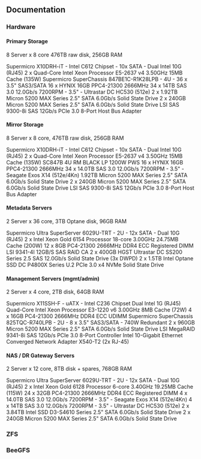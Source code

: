 ## Documentation 

### Hardware

#### Primary Storage

8 Server x 8 core 476TB raw disk, 256GB RAM 

Supermicro X10DRH-iT - Intel C612 Chipset - 10x SATA - Dual Intel 10G (RJ45)
2 x Quad-Core Intel Xeon Processor E5-2637 v4 3.50GHz 15MB Cache (135W)
Supermicro SuperChassis 847BE1C-R1K28LPB - 4U - 36 x 3.5" SAS3/SATA 
16 x HYNIX 16GB PPC4-21300 2666MHz
34 x 14TB SAS 3.0 12.0Gb/s 7200RPM - 3.5" - Ultrastar DC HC530 (512e)
2 x 1.92TB Micron 5200 MAX Series 2.5" SATA 6.0Gb/s Solid State Drive
2 x 240GB Micron 5200 MAX Series 2.5" SATA 6.0Gb/s Solid State Drive
LSI SAS 9300-8i SAS 12Gb/s PCIe 3.0 8-Port Host Bus Adapter

#### Mirror Storage

8 Server x 8 core, 476TB raw disk, 256GB RAM 

Supermicro X10DRH-iT - Intel C612 Chipset - 10x SATA - Dual Intel 10G (RJ45)
2 x Quad-Core Intel Xeon Processor E5-2637 v4 3.50GHz 15MB Cache (135W)
SC847B 4U RM BLACK LP 1200W PWS
16 x HYNIX 16GB PPC4-21300 2666MHz
34 x 14.0TB SAS 3.0 12.0Gb/s 7200RPM - 3.5" - Seagate Exos X14 (512e/4Kn)
1.92TB Micron 5200 MAX Series 2.5" SATA 6.0Gb/s Solid State Drive
2 x 240GB Micron 5200 MAX Series 2.5" SATA 6.0Gb/s Solid State Drive
LSI SAS 9300-8i SAS 12Gb/s PCIe 3.0 8-Port Host Bus Adapter

#### Metadata Servers

2 Server x 36 core, 3TB Optane disk, 96GB RAM

Supermicro Ultra SuperServer 6029U-TRT - 2U - 12x SATA - Dual 10G (RJ45)
2 x Intel Xeon Gold 6154 Processor 18-core 3.00GHz 24.75MB Cache (200W)
12 x 8GB PC4-21300 2666MHz DDR4 ECC Registered DIMM
LSI 9341-4I 12GB/S SAS RAID CA
2 x 400GB HGST Ultrastar DC SS200 Series 2.5 SAS 12.0Gb/s Solid State Drive (3x DWPD)
2 x 1.5TB Intel Optane SSD DC P4800X Series U.2 PCIe 3.0 x4 NVMe Solid State Drive

#### Management Servers (mgmt/admin)

2 Server x 4 core, 2TB disk, 64GB RAM

Supermicro X11SSH-F - uATX - Intel C236 Chipset Dual Intel 1G (RJ45)
Quad-Core Intel Xeon Processor E3-1220 v6 3.00GHz 8MB Cache (72W)
4 x 16GB PC4-21300 2666MHz DDR4 ECC UDIMM
Supermicro SuperChassis 825TQC-R740LPB - 2U - 8 x 3.5" SAS3/SATA - 740W Redundant
2 x 960GB Micron 5200 MAX Series 2.5" SATA 6.0Gb/s Solid State Drive
LSI MegaRAID 9341-8i SAS 12Gb/s PCIe 3.0 8-Port Controller
Intel 10-Gigabit Ethernet Converged Network Adapter X540-T2 (2x RJ-45)


#### NAS / DR Gateway Servers

2 Server x 12 core, 8TB disk + spares, 768GB RAM

Supermicro Ultra SuperServer 6029U-TRT - 2U - 12x SATA - Dual 10G (RJ45)
2 x Intel Xeon Gold 6128 Processor 6-core 3.40GHz 19.25MB Cache (115W)
24 x 32GB PC4-21300 2666MHz DDR4 ECC Registered DIMM
4 x 14.0TB SAS 3.0 12.0Gb/s 7200RPM - 3.5" - Seagate Exos X14 (512e/4Kn)
4 x 14TB SAS 3.0 12.0Gb/s 7200RPM - 3.5" - Ultrastar DC HC530 (512e)
2 x 3.84TB Intel SSD D3-S4610 Series 2.5" SATA 6.0Gb/s Solid State Drive
2 x 240GB Micron 5200 MAX Series 2.5" SATA 6.0Gb/s Solid State Drive


### ZFS 

### BeeGFS

